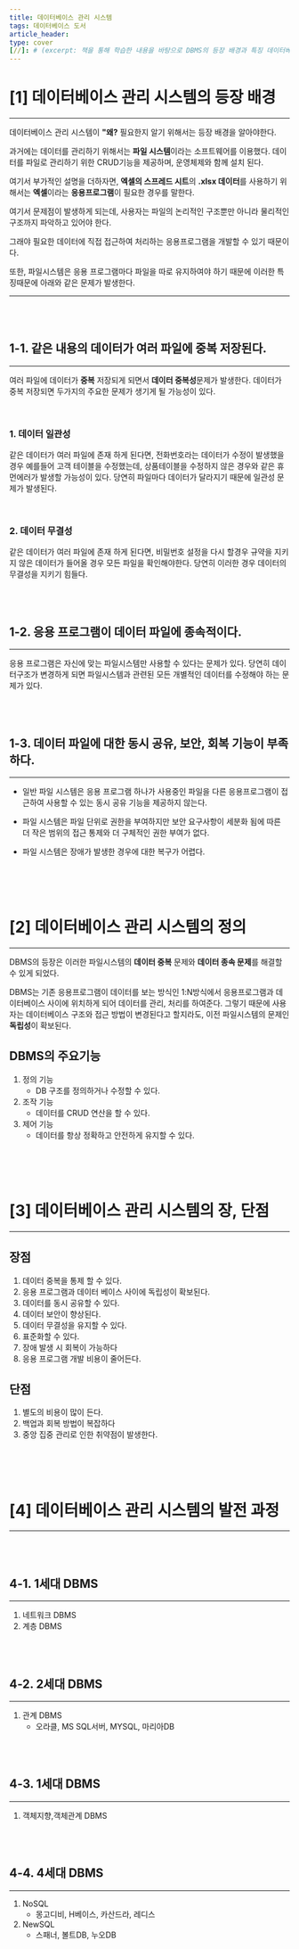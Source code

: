 ```yaml
---
title: 데이터베이스 관리 시스템
tags: 데이터베이스 도서
article_header:
type: cover
[//]: # (excerpt: 책을 통해 학습한 내용을 바탕으로 DBMS의 등장 배경과 특징 데이터베이스의 장단점을 정리합니다.)
---
```

# [1] 데이터베이스 관리 시스템의 등장 배경

---

데이터베이스 관리 시스템이 **"왜?** 필요한지 알기 위해서는 등장 배경을 알아야한다.

과거에는 데이터를 관리하기 위해서는 **파일 시스템**이라는 소프트웨어를 이용했다. 데이터를 파일로 관리하기 위한 CRUD기능을 제공하며,
운영체제와 함께 설치 된다.

여기서 부가적인 설명을 더하자면, **엑셀의 스프레드 시트**의 **.xlsx 데이터**를 사용하기 위해서는 **엑셀**이라는 **응용프로그램**이 필요한 경우를 말한다.

여기서 문제점이 발생하게 되는데, 사용자는 파일의 논리적인 구조뿐만 아니라 물리적인 구조까지 파악하고 있어야 한다.

그래야 필요한 데이터에 직접 접근하여 처리하는 응용프로그램을 개발할 수 있기 때문이다.

또한, 파일시스템은 응용 프로그램마다 파일을 따로 유지하여야 하기 때문에 이러한 특징때문에 아래와 같은 문제가 발생한다.

---

<br> <br>

## 1-1.  같은 내용의 데이터가 여러 파일에 중복 저장된다.

---

여러 파일에 데이터가 **중복** 저장되게 되면서 **데이터 중복성**문제가 발생한다. 데이터가 중복 저장되면 두가지의 주요한 문제가 생기게 될 가능성이 있다.

<br>

### 1. 데이터 일관성

같은 데이터가 여러 파일에 존재 하게 된다면, 전화번호라는 데이터가 수정이 발생했을경우 예를들어 고객 테이블을 수정했는데, 상품테이블을 수정하지 않은 경우와
같은 휴먼에러가 발생할 가능성이 있다. 당연히 파일마다 데이터가 달라지기 때문에 일관성 문제가 발생된다.

<br>

### 2. 데이터 무결성

같은 데이터가 여러 파일에 존재 하게 된다면, 비밀번호 설정을 다시 할경우 규약을 지키지 않은 데이터가 들어올 경우 모든 파일을 확인해야한다. 당연히 이러한 경우
데이터의 무결성을 지키기 힘들다.

<br> <br>

## 1-2. 응용 프로그램이 데이터 파일에 종속적이다.

---

응용 프로그램은 자신에 맞는 파일시스템만 사용할 수 있다는 문제가 있다. 당연히 데이터구조가 변경하게 되면 파일시스템과 관련된 모든 개별적인 데이터를 수정해야 하는 문제가 있다.

<br><br>

## 1-3. 데이터 파일에 대한 동시 공유, 보안, 회복 기능이 부족하다.

---

- 일반 파일 시스템은 응용 프로그램 하나가 사용중인 파일을 다른 응용프로그램이 접근하여 사용할 수 있는 동시 공유 기능을 제공하지 않는다.

- 파일 시스템은 파일 단위로 권한을 부여하지만 보안 요구사항이 세분화 됨에 따른 더 작은 범위의 접근 통제와 더 구체적인 권한 부여가 없다.

- 파일 시스템은 장애가 발생한 경우에 대한 복구가 어렵다.

<br><br><br>

# [2] 데이터베이스 관리 시스템의 정의

---

DBMS의 등장은 이러한 파일시스템의 **데이터 중복** 문제와 **데이터 종속 문제**를 해결할 수 있게 되었다.

DBMS는 기존 응용프로그램이 데이터를 보는 방식인 1:N방식에서 응용프로그램과 데이터베이스 사이에 위치하게 되어 데이터를 관리, 처리를 하여준다.
그렇기 때문에 사용자는 데이터베이스 구조와 접근 방법이 변경된다고 할지라도, 이전 파일시스템의 문제인 **독립성**이 확보된다.


## DBMS의 주요기능

1. 정의 기능
   - DB 구조를 정의하거나 수정할 수 있다.
2. 조작 기능
   - 데이터를 CRUD 연산을 할 수 있다.
3. 제어 기능
    - 데이터를 항상 정확하고 안전하게 유지할 수 있다.


<br><br><br>

# [3] 데이터베이스 관리 시스템의 장, 단점

---

## 장점

1. 데이터 중복을 통제 할 수 있다.
2. 응용 프로그램과 데이터 베이스 사이에 독립성이 확보된다.
3. 데이터를 동시 공유할 수 있다.
4. 데이터 보안이 향상된다.
5. 데이터 무결성을 유지할 수 있다.
6. 표준화할 수 있다.
7. 장애 발생 시 회복이 가능하다
8. 응용 프로그램 개발 비용이 줄어든다.

## 단점

1. 별도의 비용이 많이 든다.
2. 백업과 회복 방법이 복잡하다
3. 중앙 집중 관리로 인한 취약점이 발생한다.


<br><br><br>

# [4] 데이터베이스 관리 시스템의 발전 과정

---

<br><br>

## 4-1. 1세대 DBMS

---

1. 네트워크 DBMS
2. 계층 DBMS

<br><br>

## 4-2. 2세대 DBMS

---

1. 관계 DBMS
    - 오라클, MS SQL서버, MYSQL, 마리아DB

<br><br>

## 4-3. 1세대 DBMS

---

1. 객체지향,객체관계 DBMS


<br><br>

## 4-4. 4세대 DBMS

---

1. NoSQL
    - 몽고디비, H베이스, 카산드라, 레디스
2. NewSQL
    - 스패너, 볼트DB, 누오DB






